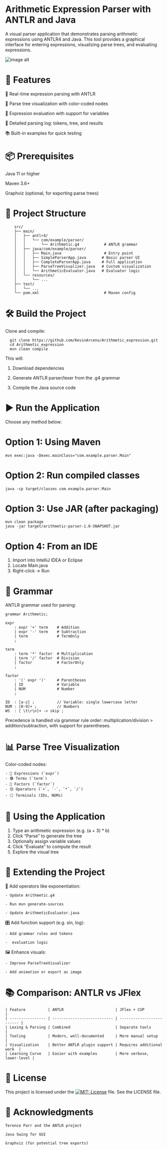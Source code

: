 # Arithmetic Expression Parser with ANTLR and Java
A visual parser application that demonstrates parsing arithmetic expressions using ANTLR4 and Java. This tool provides a graphical interface for entering expressions, visualizing parse trees, and evaluating expressions.

![image alt](https://github.com/KevinArceno/Arithmetic_expression/blob/4a9ece5f18a81859fd91b6e016f1310d87f7da70/1.png)



# 🚀 Features
  🎯 Real-time expression parsing with ANTLR

  🌳 Parse tree visualization with color-coded nodes

  🧮 Expression evaluation with support for variables

  🧾 Detailed parsing log: tokens, tree, and results

  📚 Built-in examples for quick testing


# 📦 Prerequisites
Java 11 or higher

Maven 3.6+

Graphviz (optional, for exporting parse trees)


# 📁 Project Structure
        src/
        ├── main/
        │   ├── antlr4/
        │   │   └── com/example/parser/
        │   │       └── Arithmetic.g4           # ANTLR grammar
        │   ├── java/com/example/parser/
        │   │   ├── Main.java                   # Entry point
        │   │   ├── SimpleParserApp.java       # Basic parser UI
        │   │   ├── CompleteParserApp.java     # Full application
        │   │   ├── ParseTreeVisualizer.java   # Custom visualization
        │   │   └── ArithmeticEvaluator.java   # Evaluator logic
        │   └── resources/
        │       └── ...
        ├── test/
        │   └── ...
        └── pom.xml                             # Maven config


#  🛠️ Build the Project
Clone and compile:

      git clone https://github.com/KevinArceno/Arithmetic_expression.git
      cd Arithmetic_expression
      mvn clean compile


This will:

1.  Download dependencies

2.   Generate ANTLR parser/lexer from the .g4 grammar

3.   Compile the Java source code

# ▶️ Run the Application
Choose any method below:
# Option 1: Using Maven
    mvn exec:java -Dexec.mainClass="com.example.parser.Main"
# Option 2: Run compiled classes
    java -cp target/classes com.example.parser.Main
# Option 3: Use JAR (after packaging)
    mvn clean package
    java -jar target/arithmetic-parser-1.0-SNAPSHOT.jar
# Option 4: From an IDE
1.  Import into IntelliJ IDEA or Eclipse
2.  Locate Main.java
3.  Right-click → Run

# 🧠 Grammar
ANTLR grammar used for parsing:

    grammar Arithmetic;
    
    expr
        : expr '+' term    # Addition
        | expr '-' term    # Subtraction
        | term             # TermOnly
        ;
    
    term
        : term '*' factor  # Multiplication
        | term '/' factor  # Division
        | factor           # FactorOnly
        ;
    
    factor
        : '(' expr ')'     # Parentheses
        | ID               # Variable
        | NUM              # Number
        ;
    
    ID  : [a-z] ;          // Variable: single lowercase letter
    NUM : [0-9]+ ;         // Numbers
    WS  : [ \t\r\n]+ -> skip ;
Precedence is handled via grammar rule order:
multiplication/division > addition/subtraction, with support for parentheses.

# 📊 Parse Tree Visualization
Color-coded nodes:

    - 🔴 Expressions (`expr`)
    - 🟢 Terms (`term`)
    - 🔵 Factors (`factor`)
    - 🟡 Operators (`+`, `-`, `*`, `/`)
    - ⚪ Terminals (IDs, NUMs)

# 🧪 Using the Application
1.  Type an arithmetic expression (e.g. (a + 3) * b)
2.  Click “Parse” to generate the tree
3.  Optionally assign variable values
4.  Click “Evaluate” to compute the result
5.  Explore the visual tree

# 🔧 Extending the Project
🧩 Add operators like exponentiation:

    - Update Arithmetic.g4
    
    - Run mvn generate-sources
    
    - Update ArithmeticEvaluator.java
🎛️ Add function support (e.g. sin, log):

    - Add grammar rules and tokens

    -  evaluation logic

🖼️ Enhance visuals:

    - Improve ParseTreeVisualizer

    - Add animation or export as image

# 📚 Comparison: ANTLR vs JFlex
    | Feature          | ANTLR                       | JFlex + CUP               |
    | ---------------- | --------------------------- | ------------------------- |
    | Lexing & Parsing | Combined                    | Separate tools            |
    | Tooling          | Modern, well-documented     | More manual setup         |
    | Visualization    | Better ANTLR plugin support | Requires additional work  |
    | Learning Curve   | Easier with examples        | More verbose, lower-level |

# 📄 License
This project is licensed under the [![MIT: License](https://img.shields.io/badge/License-MIT-yellow.svg)](https://github.com/KevinArceno/Arithmetic_expression/blob/620d9f91507e4a07090b1e93878f7facf982f6bb/LICENSE) file. See the LICENSE file.


# 🙏 Acknowledgments
    Terence Parr and the ANTLR project
    
    Java Swing for GUI
    
    Graphviz (for potential tree exports)

